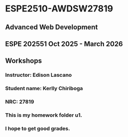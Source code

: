 # ESPE2510-AWDSW27819
## Advanced Web Development 
## ESPE 202551 Oct 2025 - March 2026
## Workshops 
### Instructor: Edison Lascano
### Student name: Kerlly Chiriboga
### NRC: 27819
### This is my homework folder u1.
### I hope to get good grades.